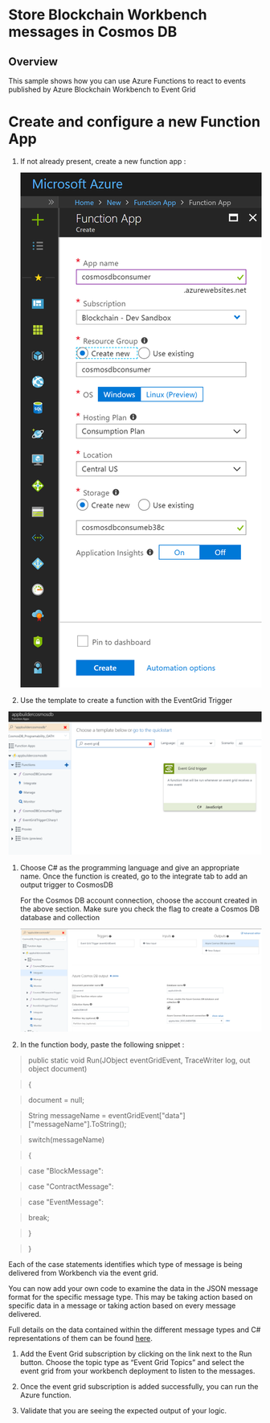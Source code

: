 Store Blockchain Workbench messages in Cosmos DB 
=================================================

Overview
--------

This sample shows how you can use Azure Functions to react to events published
by Azure Blockchain Workbench to Event Grid

Create and configure a new Function App
=======================================

1.  If not already present, create a new function app :

    ![](media/3f09e843716df586fa78f923da898cf7.png)

2.  Use the template to create a function with the EventGrid Trigger

![](media/d20878cde659502b57581214f73c52d3.png)

1.  Choose C\# as the programming language and give an appropriate name. Once
    the function is created, go to the integrate tab to add an output trigger to
    CosmosDB

    For the Cosmos DB account connection, choose the account created in the
    above section. Make sure you check the flag to create a Cosmos DB database
    and collection

    ![](media/84c43d8d0f72beb3d81d62f0e6bbf81e.png)

2.  In the function body, paste the following snippet :

>   public static void Run(JObject eventGridEvent, TraceWriter log, out object
>   document)

>   {

>   document = null;

>   String messageName = eventGridEvent["data"]["messageName"].ToString();

>   switch(messageName)

>   {

>   case "BlockMessage":

>   case "ContractMessage":

>   case "EventMessage":

>   break;

>   }

>   }


Each of the case statements identifies which type of message is being delivered from Workbench via the event grid.

You can now add your own code to examine the data in the JSON message format for the specific message type. This may be taking action based on specific data in a message or taking action based on every message delivered.

Full details on the data contained within the different message types and C\# representations of them can be found
[here](https://docs.microsoft.com/en-us/azure/blockchain-workbench/blockchain-workbench-messages-overview).

1.  Add the Event Grid subscription by clicking on the link next to the Run
    button. Choose the topic type as “Event Grid Topics” and select the event
    grid from your workbench deployment to listen to the messages.

2.  Once the event grid subscription is added successfully, you can run the
    Azure function.

3.  Validate that you are seeing the expected output of your logic.
